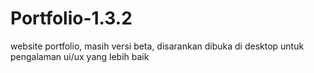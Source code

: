 # Portfolio-1.3.2
website portfolio, masih versi beta, disarankan dibuka di desktop untuk pengalaman ui/ux yang lebih baik

